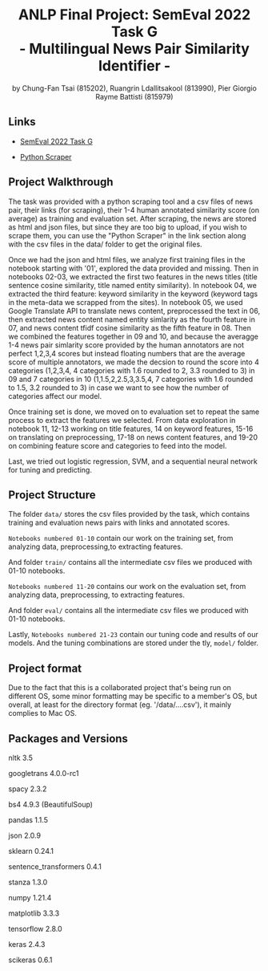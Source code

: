 <h1 align="center">ANLP Final Project: SemEval 2022 Task G <br> - Multilingual News Pair Similarity Identifier - </h1>


<p align="center">by Chung-Fan Tsai (815202), Ruangrin Ldallitsakool (813990), Pier Giorgio Rayme Battisti (815979) <project-description></p>


## Links

- [SemEval 2022 Task G](https://competitions.codalab.org/competitions/33835#learn_the_details-overview)

- [Python Scraper](https://github.com/euagendas/semeval_8_2022_ia_downloader)

## Project Walkthrough

The task was provided with a python scraping tool and a csv files of news pair, their links (for scraping), their 1-4 human annotated similarity score (on average) as training and evaluation set. After scraping, the news are stored as html and json files, but since they are too big to upload, if you wish to scrape them, you can use the "Python Scraper" in the link section along with the csv files in the data/ folder to get the original files. 

Once we had the json and html files, we analyze first training files in the notebook starting with '01', explored the data provided and missing. Then in notebooks 02-03, we extracted the first two features in the news titles (title sentence cosine similarity, title named entity similarity). In notebook 04, we extracted the third feature: keyword similarity in the keyword (keyword tags in the meta-data we scrapped from the sites). In notebook 05, we used Google Translate API to translate news content, preprocessed the text in 06, then extracted news content named entity simlarity as the fourth feature in 07, and news content tfidf cosine similarity as the fifth feature in 08.  Then we combined the features together in 09 and 10, and because the averagge 1-4 news pair simlarity score provided by the human annotators are not perfect 1,2,3,4 scores but instead floating numbers that are the average score of multiple annotators, we made the decsion to round the score into 4 categories (1,2,3,4, 4 categories with 1.6 rounded to 2, 3.3 rounded to 3) in 09 and 7 categories in 10 (1,1.5,2,2.5,3,3.5,4, 7 categories with 1.6 rounded to 1.5, 3.2 rounded to 3) in case we want to see how the number of categories affect our model.

Once training set is done, we moved on to evaluation set to repeat the same process to extract the features we selected. From data exploration in notebook 11, 12-13 working on title features, 14 on keyword features, 15-16 on translating on preprocessing, 17-18 on news content features, and 19-20 on combining feature score and categories to feed into the model.
  
Last, we tried out logistic regression, SVM, and a sequential neural network for tuning and predicting.

  
## Project Structure 

The folder <code>data/</code> stores the csv files provided by the task, which contains training and evaluation news pairs with links and annotated scores.

<code>Notebooks numbered 01-10</code> contain our work on the training set, from analyzing data, preprocessing,to extracting features.
  
And folder <code>train/</code> contains all the intermediate csv files we produced with 01-10 notebooks.
  
<code>Notebooks numbered 11-20</code> contains our work on the evaluation set, from analyzing data, preprocessing, to extracting features.
  
And folder <code>eval/</code> contains all the intermediate csv files we produced with 01-10 notebooks.
  
Lastly, <code>Notebooks numbered 21-23</code> contain our tuning code and results of our models. And the tuning combinations are stored under the tly, <code>model/</code> folder.
  
## Project format

Due to the fact that this is a collaborated project that's being run on different OS, some minor formatting may be specific to a member's OS, but overall, at least for the directory format (eg. '/data/....csv'), it mainly complies to Mac OS. 


## Packages and Versions

nltk 3.5
  
googletrans 4.0.0-rc1
  
spacy 2.3.2
  
bs4 4.9.3 (BeautifulSoup)
  
pandas 1.1.5
  
json 2.0.9
  
sklearn 0.24.1
  
sentence_transformers 0.4.1
  
stanza 1.3.0
  
numpy 1.21.4
  
matplotlib 3.3.3
  
tensorflow 2.8.0
  
keras 2.4.3
  
scikeras 0.6.1

